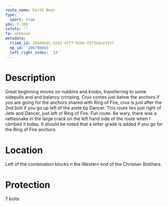 ```yaml
---
route_name: Earth Boys
type:
  sport: true
yds: 5.10b
safety: ''
fa: unknown
metadata:
  climb_id: 198d0edc-52d3-4777-916b-f5f3b9ce3757
  mp_id: '106798065'
  left_right_index: '13'
---
```

# Description
Great beginning moves on nubbins and knobs, transferring to some sidepulls and and balancy crimping. Crux comes just below the anchors if you are going for the anchors shared with Ring of Fire, crux is just after the 2nd bolt if you go up left of the arete by Dancer. This route lies just right of Jete and Dancer, just left of Ring of Fire. Fun route. Be wary, there was a rattlesnake in the large crack on the left hand side of the route when I climbed it today. It should be noted that a letter grade is added if you go for the Ring of Fire anchors.

# Location
Left of the combination blocks n the Western end of the Christian Brothers.

# Protection
7 bolts
